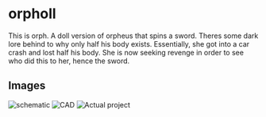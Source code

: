 # orpholl

This is orph. A doll version of orpheus that spins a sword. Theres some dark lore behind to why only half his body exists.
Essentially, she got into a car crash and lost half his body. She is now seeking revenge in order to see who did this to her, hence the sword.

## Images

![schematic](https://hc-cdn.hel1.your-objectstorage.com/s/v3/174b80ffae9de6941b5cf78548e12d6d7ad0a153_image.png)
![CAD](https://hc-cdn.hel1.your-objectstorage.com/s/v3/b96959900b40f88939d8dc9f48ef9839bf3926a0_image.png)
![Actual project](https://hc-cdn.hel1.your-objectstorage.com/s/v3/b0f9287c8c4d0ba280d6d364bc3d00d24b4b3b14_img_1205.jpg)
